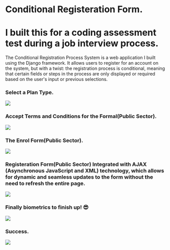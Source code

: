 # Conditional Registeration Form.
# I built this for a coding assessment test during a job interview process.
The Conditional Registration Process System is a web application I built using the Django framework. It allows users to register for an account on the system, but with a twist: the registration process is conditional, meaning that certain fields or steps in the process are only displayed or required based on the user's input or previous selections.

<h3>Select a Plan Type.</h3>
<img src="https://user-images.githubusercontent.com/89584431/214294429-7bcb87c8-d7ab-4b11-a28e-b707f5a682b4.png">

<h3>Accept Terms and Conditions for the Formal(Public Sector).</h3>
<img src="https://user-images.githubusercontent.com/89584431/214295789-e1535b3c-3a02-4a35-baf9-b04f4caed42f.png">

<h3>The Enrol Form(Public Sector).</h3>
<img src="https://user-images.githubusercontent.com/89584431/214296329-0d77fb29-56f3-40ac-a812-cfd961c8de6c.png">

<h3>Registeration Form(Public Sector) Integrated with AJAX (Asynchronous JavaScript and XML) technology, which allows for dynamic and seamless updates to the form without the need to refresh the entire page.</h3>
<img src="https://user-images.githubusercontent.com/89584431/214297086-c4407794-8a77-4883-ad5a-dd363f5b5097.png">

<h3>Finally biometrics to finish up! 😎</h3>
<img src="https://user-images.githubusercontent.com/89584431/214299278-494eceb0-f1f8-4056-b776-682b392fa2e6.png">

<h3>Success.</h3>
<img src="https://user-images.githubusercontent.com/89584431/214300998-042a1e44-797d-4267-8126-c302141c5c11.png">
